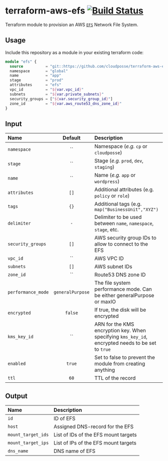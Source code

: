 # terraform-aws-efs [![Build Status](https://travis-ci.org/cloudposse/terraform-aws-efs.svg?branch=master)](https://travis-ci.org/cloudposse/terraform-aws-efs)

Terraform module to provision an AWS [`EFS`](https://aws.amazon.com/efs/) Network File System.


## Usage

Include this repository as a module in your existing terraform code:

```terraform
module "efs" {
  source          = "git::https://github.com/cloudposse/terraform-aws-efs.git?ref=master"
  namespace       = "global"
  name            = "app"
  stage           = "prod"
  attributes      = "efs"
  vpc_id          = "${var.vpc_id}"
  subnets         = "${var.private_subnets}"
  security_groups = ["${var.security_group_id}"]
  zone_id         = "${var.aws_route53_dns_zone_id}"
}
```

## Input

| Name               |     Default      | Description                                                                                       | Required |
|:-------------------|:----------------:|:--------------------------------------------------------------------------------------------------|:--------:|
| `namespace`        |        ``        | Namespace (_e.g._ `cp` or `cloudposse`)                                                           |   Yes    |
| `stage`            |        ``        | Stage (_e.g._ `prod`, `dev`, `staging`)                                                           |   Yes    |
| `name`             |        ``        | Name (_e.g._ `app` or `wordpress`)                                                                |   Yes    |
| `attributes`       |       `[]`       | Additional attributes (e.g. `policy` or `role`)                                                   |    No    |
| `tags`             |       `{}`       | Additional tags  (e.g. `map("BusinessUnit","XYZ")`                                                |    No    |
| `delimiter`        |       `-`        | Delimiter to be used between `name`, `namespace`, `stage`, etc.                                   |    No    |
| `security_groups`  |       `[]`       | AWS security group IDs to allow to connect to the EFS                                             |   Yes    |
| `vpc_id`           |        ``        | AWS VPC ID                                                                                        |   Yes    |
| `subnets`          |       `[]`       | AWS subnet IDs                                                                                    |   Yes    |
| `zone_id`          |        ``        | Route53 DNS zone ID                                                                               |    No    |
| `performance_mode` | `generalPurpose` | The file system performance mode. Can be either generalPurpose or maxIO                           |    No    |
| `encrypted`        |     `false`      | If true, the disk will be encrypted                                                               |    No    |
| `kms_key_id`       |        ``        | ARN for the KMS encryption key. When specifying `kms_key_id`, encrypted needs to be set to `true` |    No    |
| `enabled`          |      `true`      | Set to false to prevent the module from creating anything                                         |    No    |
| `ttl`              |       `60`       | TTL of the record                                                                                 |    No    |



## Output

| Name               | Description                          |
|:-------------------|:-------------------------------------|
| `id`               | ID of EFS                            |
| `host`             | Assigned DNS-record for the EFS      |
| `mount_target_ids` | List of IDs of the EFS mount targets |
| `mount_target_ips` | List of IPs of the EFS mount targets |
| `dns_name`         | DNS name of EFS                      |
